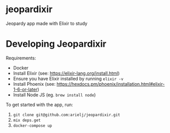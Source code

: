 # jeopardixir
Jeopardy app made with Elixir to study

# Developing Jeopardixir

Requirements:
- Docker
- Install Elixir (see: https://elixir-lang.org/install.html)
- Ensure you have Elixir installed by running `elixir -v`
- Install Phoenix (see: https://hexdocs.pm/phoenix/installation.html#elixir-1-6-or-later)
- Install Node JS (eg. `brew install node`)

To get started with the app, run:

1. `git clone git@github.com:arielj/jeopardixir.git`
2. `mix deps.get`
3. `docker-compose up`
